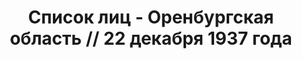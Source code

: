 ---
title: Список лиц - Оренбургская область // 22 декабря 1937 года
description: РГАСПИ, ф.17, т.5, оп.171, дело 413, лист 301
images:
- /disk/pictures/v05/17-171-413-301.jpg
- /disk/pictures/v05/17-171-413-302.jpg
- /disk/pictures/v05/17-171-413-303.jpg
- /disk/pictures/v05/17-171-413-304.jpg
- /disk/pictures/v05/17-171-413-305.jpg
- /disk/pictures/v05/17-171-413-306.jpg
---